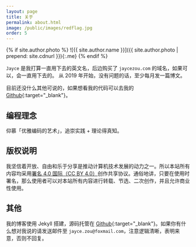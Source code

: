 ```yaml
---
layout: page
title: 关于
permalink: about.html
image: /public/images/redflag.jpg
order: 5
---
```


{% if site.author.photo %}
![{{ site.author.name }}]({{ site.author.photo | prepend: site.cdnurl }}){:.me}
{% endif %}

`Jayce` 是我打算一直用下去的英文名，后边购买了 `jaycezou.com` 的域名，如果可以，会一直用下去的。
从 2019 年开始，没有问题的话，至少每月发一篇博文。

目前还没什么其他可说的，如果想看我的代码可以去我的 [Github](https://github.com/jaycezou){:target="_blank"}。

## 编程理念

仰慕「优雅编码的艺术」，追崇实践 + 理论得真知。

## 版权说明

我坚信着开放、自由和乐于分享是推动计算机技术发展的动力之一。所以本站所有内容均采用[署名 4.0 国际（CC BY
4.0）](http://creativecommons.org/licenses/by/4.0/deed.zh)创作共享协议。通俗地讲，只要在使用时署名，那么使用者可以对本站所有内容进行转载、节选、二次创作，并且允许商业性使用。

## 其他

我的博客使用 Jekyll 搭建，源码托管在 [Github](https://github.com/jaycezou/my-blog){:target="_blank"}。如果你有什么想对我说的请发送邮件至 `jayce.zou@foxmail.com`，注意逻辑清晰，表明来意，否则不回复。